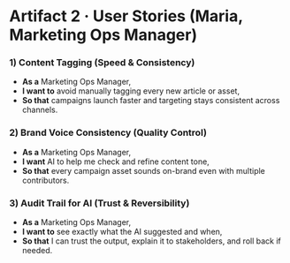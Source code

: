 # Artifact 2 · User Stories (Maria, Marketing Ops Manager)

### 1) Content Tagging (Speed & Consistency)
- **As a** Marketing Ops Manager,
- **I want to** avoid manually tagging every new article or asset,
- **So that** campaigns launch faster and targeting stays consistent across channels.

### 2) Brand Voice Consistency (Quality Control)
- **As a** Marketing Ops Manager,
- **I want** AI to help me check and refine content tone,
- **So that** every campaign asset sounds on-brand even with multiple contributors.

### 3) Audit Trail for AI (Trust & Reversibility)
- **As a** Marketing Ops Manager,
- **I want to** see exactly what the AI suggested and when,
- **So that** I can trust the output, explain it to stakeholders, and roll back if needed.